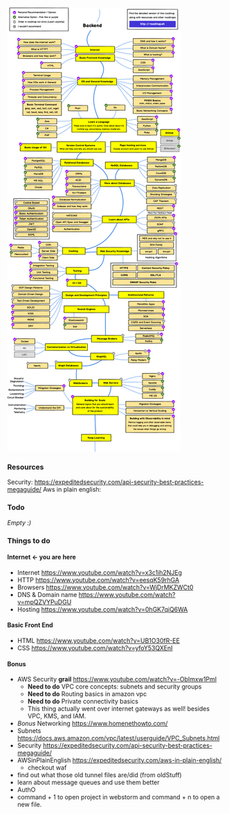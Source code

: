 ![roadmap](backend.png)

### Resources
Security: https://expeditedsecurity.com/api-security-best-practices-megaguide/
Aws in plain english:

### Todo
*Empty :)*

### Things to do
#### Internet <- you are here
- Internet https://www.youtube.com/watch?v=x3c1ih2NJEg
- HTTP https://www.youtube.com/watch?v=eesqK59rhGA
- Browsers https://www.youtube.com/watch?v=WjDrMKZWCt0
- DNS & Domain name https://www.youtube.com/watch?v=mpQZVYPuDGU 
- Hosting https://www.youtube.com/watch?v=0hGK7qiQ6WA


#### Basic Front End
- HTML https://www.youtube.com/watch?v=UB1O30fR-EE
- CSS https://www.youtube.com/watch?v=yfoY53QXEnI



#### Bonus
- AWS Security **grail** https://www.youtube.com/watch?v=-ObImxw1PmI
  - **Need to do** VPC core concepts: subnets and security groups
  - **Need to do** Routing basics in amazon vpc
  - **Need to do** Private connectivity basics
  - This thing actually went over internet gateways as well! besides VPC, KMS, and IAM.
- *Bonus* Networking https://www.homenethowto.com/
- Subnets https://docs.aws.amazon.com/vpc/latest/userguide/VPC_Subnets.html
- Security https://expeditedsecurity.com/api-security-best-practices-megaguide/
- AWSinPlainEnglish  https://expeditedsecurity.com/aws-in-plain-english/
  - checkout waf
- find out what those old tunnel files are/did (from oldStuff)
- learn about message queues and use them better
- AuthO
- command + 1 to open project in webstorm and command + n to open a new file. 

